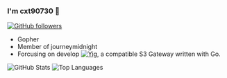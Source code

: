 ### I'm cxt90730 👋

<!--
**cxt90730/cxt90730** is a ✨ _special_ ✨ repository because its `README.md` (this file) appears on your GitHub profile.

Here are some ideas to get you started:

- 🔭 I’m currently working on ...
- 🌱 I’m currently learning ...
- 👯 I’m looking to collaborate on ...
- 🤔 I’m looking for help with ...
- 💬 Ask me about ...
- 📫 How to reach me: ...
- 😄 Pronouns: ...
- ⚡ Fun fact: ...
-->

[![GitHub followers](https://img.shields.io/github/followers/cxt90730?label=Follow%20at%20GitHub&style=for-the-badge)](https://github.com/cxt90730)

- Gopher
- Member of journeymidnight
- Forcusing on develop [![Yig](https://github.com/journeymidnight/yig)](Yig), a compatible S3 Gateway written with Go.

![GitHub Stats](https://github-readme-stats.vercel.app/api?username=cxt90730&theme=cobalt&show_icons=true&&line_height=40)
![Top Languages](https://github-readme-stats.vercel.app/api/top-langs/?username=cxt90730&theme=cobalt&show_icons=true)
